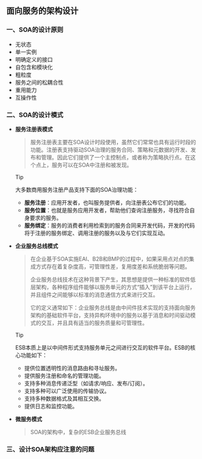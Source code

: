 ## 面向服务的架构设计

### 一、SOA的设计原则

- 无状态
- 单一实例
- 明确定义的接口
- 自包含和模块化
- 粗粒度
- 服务之间的松耦合性
- 重用能力
- 互操作性

### 二、SOA的设计模式

- **服务注册表模式**

  > 服务注册表主要在SOA设计时段使用，虽然它们常常也具有运行时段的功能。注册表支持驱动SOA治理的服务合同、策略和元数据的开发、发布和管理。因此它们提供了一个主控制点，或者称为策略执行点。在这个点上，服务可以在SOA中注册和被发现。

  > [!TIP]
  >
  > 大多数商用服务注册产品支持下面的SOA治理功能：
  >
  > - **服务注册**：应用开发者，也叫服务提供者，向注册表公布它们的功能。
  > - **服务位置**：也就是服务应用开发者，帮助他们查询注册服务，寻找符合自身要求的服务。
  > - **服务绑定**：服务的消费者利用检索到的服务合同来开发代码，开发的代码将于注册的服务绑定、调用注册的服务以及与它们实现互动。

- **企业服务总线模式**

  > 在企业基于SOA实施EAI、B2B和BMP的过程中，如果采用点对点的集成方式存在着复杂度高，可管理性差，复用度差和系统脆弱等问题。
  >
  > 企业服务总线技术在这种背景下产生，其思想是提供一种标准的软件低层架构，各种程序组件能够以服务单元的方式“插入”到该平台上运行，并且组件之间能够以标准的消息通信方式来进行交互。
  >
  > 它的定义通常如下：企业服务总线是由中间件技术实现的支持面向服务架构的基础软件平台，支持异构环境中的服务以基于消息和时间驱动模式的交互，并且具有适当的服务质量和可管理性。

  > [!TIP]
  >
  > ESB本质上是以中间件形式支持服务单元之间进行交互的软件平台。ESB的核心功能如下：
  >
  > - 提供位置透明性的消息路由和寻址服务。
  > - 提供服务注册和命名的管理功能。
  > - 支持多种消息传递泛型（如请求/响应、发布/订阅）。
  > - 支持多种可以广泛使用的传输协议。
  > - 支持多种数据格式及其相互交换。
  > - 提供日志和监控功能。

- **微服务模式**

  > SOA的架构中，复杂的ESB企业服务总线

### 三、设计SOA架构应注意的问题

